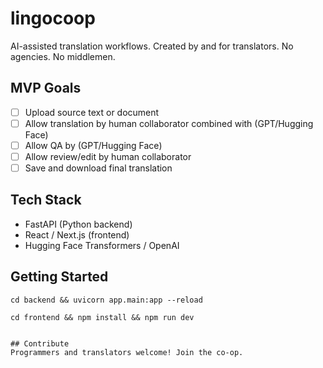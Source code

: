 # lingocoop
AI-assisted translation workflows. Created by and for translators. No agencies. No middlemen.

## MVP Goals
- [ ] Upload source text or document
- [ ] Allow translation by human collaborator combined with (GPT/Hugging Face)
- [ ] Allow QA by (GPT/Hugging Face)
- [ ] Allow review/edit by human collaborator
- [ ] Save and download final translation

## Tech Stack
- FastAPI (Python backend)
- React / Next.js (frontend)
- Hugging Face Transformers / OpenAI

## Getting Started
```
cd backend && uvicorn app.main:app --reload
```

```
cd frontend && npm install && npm run dev
```
```

## Contribute
Programmers and translators welcome! Join the co-op.
